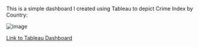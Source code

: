 This is a simple dashboard I created using Tableau to depict Crime Index by Country:

![image](https://github.com/NMangi1/NMangi1/assets/169910014/22fc4fef-756e-402b-8e69-77550d954285)

[Link to Tableau Dashboard](https://public.tableau.com/app/profile/nicholas.mangione1725/viz/CrimeByCountry/Dashboard1?publish=yes)

